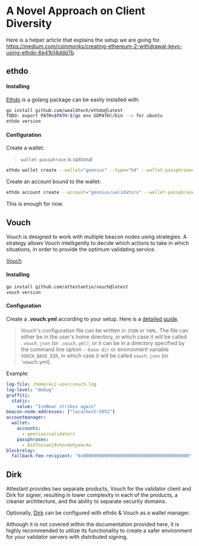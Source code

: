 # A Novel Approach on Client Diversity

Here is a helper article that explains the setup we are going for.
<https://medium.com/coinmonks/creating-ethereum-2-withdrawal-keys-using-ethdo-6e41b14ddd7b>

## ethdo

#### Installing

[Ethdo](https://github.com/wealdtech/ethdo) is a golang package can be easily installed with:

```bash
go install github.com/wealdtech/ethdo@latest
TODO: export PATH=$PATH:$(go env GOPATH)/bin --> for ubuntu
ethdo version
```

#### Configuration

Create a wallet:

> `wallet-passphrase` is optional

```bash
ethdo wallet create --wallet="geonius" --type="hd" --wallet-passphrase="my wallet secret"
```

Create an account bound to the wallet:

```bash
ethdo account create --account="geonius/validators" --wallet-passphrase="my wallet secret" --passphrase="my account secret"
```

This is enough for now.

## Vouch

Vouch is designed to work with multiple beacon nodes using strategies. A strategy allows Vouch intelligently to decide which actions to take in which situations, in order to provide the optimum validating service.

[Vouch](https://github.com/attestantio/vouch)

#### Installing

```bash
go install github.com/attestantio/vouch@latest
vouch version
```

#### Configuration

Create a **.vouch.yml** according to your setup. Here is a [detailed guide](https://github.com/attestantio/vouch/blob/master/docs/configuration.md).

> Vouch's configuration file can be written in `JSON` or `YAML`. The file can either be in the user's home directory, in which case it will be called `.vouch.json` (or `.vouch.yml)`, or it can be in a directory specified by the command line option `--base-dir` or environment variable `VOUCH_BASE_DIR`, in which case it will be called `vouch.json` (or `vouch.yml).

Example:

```yml
log-file: /home/ec2-user/vouch.log
log-level: "debug"
graffiti:
  static:
    value: "IceBear strikes again"
beacon-node-addresses: ["localhost:5052"]
accountmanager:
  wallet:
    accounts:
      - geonius/validators
    passphrases:
      - Aid7nisaej9shoodohyaec4o
blockrelay:
  fallback-fee-recipient: "0x0000000000000000000000000000000000000000"
```

## Dirk

Attestant provides two separate products, Vouch for the validator client and Dirk for signer, resulting in lower complexity in each of the products, a cleaner architecture, and the ability to separate security domains.

Optionally, [Dirk](https://github.com/attestantio/dirk) can be configured with ethdo & Vouch as a wallet manager.

Although it is not covered within the documentation provided here, it is highly recommended to utilize its functionality to create a safer environment for your validator servers with distributed signing.
